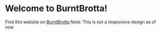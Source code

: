 # Welcome to BurntBrotta!

Find this website on [BurntBrotta](https://amri-tah.github.io/burntbrotta.github.io/)
Note: This is not a responsive design as of now
